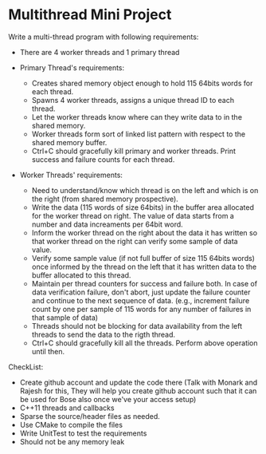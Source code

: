 # Multithread Mini Project

Write a multi-thread program with following requirements:
- There are 4 worker threads and 1 primary thread

- Primary Thread's requirements:
  - Creates shared memory object enough to hold 115 64bits words for each thread. 
  - Spawns 4 worker threads, assigns a unique thread ID to each thread.
  - Let the worker threads know where can they write data to in the shared memory.
  - Worker threads form sort of linked list pattern with respect to the shared memory buffer. 
  - Ctrl+C should gracefully kill primary and worker threads. Print success and failure counts for each thread.

- Worker Threads' requirements:
  - Need to understand/know which thread is on the left and which is on the right (from shared memory prospective). 
  - Write the data (115 words of size 64bits) in the buffer area allocated for the worker thread on right. The value of data starts from a number and data increaments per 64bit word. 
  - Inform the worker thread on the right about the data it has written so that worker thread on the right can verify some sample of data value.
  - Verify some sample value (if not full buffer of size 115 64bits words) once informed by the thread on the left that it has written data to the buffer allocated to this thread. 
  - Maintain per thread counters for success and failure both. In case of data verification failure, don't abort, just update the failure counter and continue to the next sequence of data.  (e.g., increment failure count by one per sample of 115 words for any number of failures in that sample of data)
  - Threads should not be blocking for data availability from the left threads to send the data to the rigth thread.
  - Ctrl+C should gracefully kill all the threads. Perform above operation until then. 
  
CheckList:
- Create github account and update the code there (Talk with Monark and Rajesh for this, They will help you create github account such that it can be used for Bose also once we've your access setup)
- C++11 threads and callbacks
- Sparse the source/header files as needed. 
- Use CMake to compile the files
- Write UnitTest to test the requirements
- Should not be any memory leak
